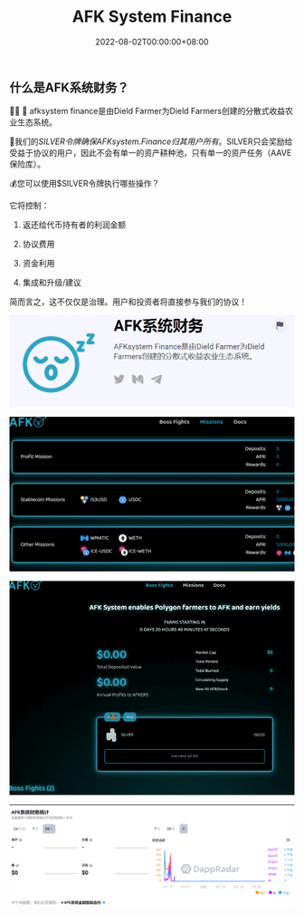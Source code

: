 ﻿---
title: "AFK System Finance"
description: "AFKsystem Finance is a Decentralized Yield Farming Ecosystem created by Yield Farmers, for Yield Farmers."
date: 2022-08-02T00:00:00+08:00
lastmod: 2022-08-02T00:00:00+08:00
draft: false
authors: ["xixi1127"]
featuredImage: "afk-system-finance.png"
tags: ["DeFi","AFK System Finance"]
categories: ["nfts"]
nfts: ["DeFi"]
blockchain: "Polygon"
website: "https://dappradar.com/polygon/defi/afk-system-finance"
twitter: "https://twitter.com/AFKSystemFi"
discord: ""
telegram: "https://t.me/AFKSystemFi"
github: ""
youtube: ""
twitch: ""
facebook: ""
instagram: ""
reddit: ""
medium: "https://medium.com/@afksystemfi"
steam: ""
gitbook: ""
googleplay: ""
appstore: ""
status: "Live"
weight: 
lightgallery: true
toc: true
pinned: false
recommend: false
recommend1: false
---
## 什么是AFK系统财务？

👨🏼 🌾 afksystem finance是由Dield Farmer为Dield Farmers创建的分散式收益农业生态系统。

🚀我们的$SILVER令牌确保AFKsystem.Finance归其用户所有。$SILVER只会奖励给受益于协议的用户，因此不会有单一的资产耕种池，只有单一的资产任务（AAVE保险库）。

💰您可以使用$SILVER令牌执行哪些操作？

它将控制：

1. 返还给代币持有者的利润金额

2. 协议费用

3. 资金利用

4. 集成和升级/建议

   

简而言之，这不仅仅是治理。用户和投资者将直接参与我们的协议！

![image-20220802155744976](image-20220802155744976.png)

![image-20220802155823218](image-20220802155823218.png)





![image-20220802155901112](image-20220802155901112.png)

![image-20220802160126931](image-20220802160126931.png)